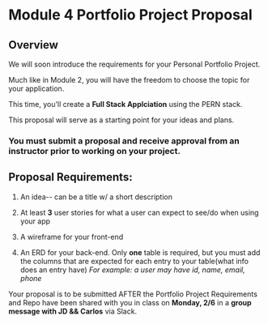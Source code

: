 # Module 4 Portfolio Project Proposal

## Overview

We will soon introduce the requirements for your Personal Portfolio Project.

Much like in Module 2, you will have the freedom to choose the topic for your application.

This time, you'll create a **Full Stack Applciation** using the PERN stack.


This proposal will serve as a starting point for your ideas and plans.

### You must submit a proposal and receive approval from an instructor prior to working on your project.

## Proposal Requirements:

1. An idea-- can be a title w/ a short description

1. At least **3** user stories for what a user can expect to see/do when using your app

1. A wireframe for your front-end

1. An ERD for your back-end. Only **one** table is required, but you must add the columns that are expected for each entry to your table(what info does an entry have)
_For example: a user may have id, name, email, phone_

Your proposal is to be submitted AFTER the Portfolio Project Requirements and Repo have been shared with you in class on **Monday, 2/6** in a **group message with JD && Carlos** via Slack.